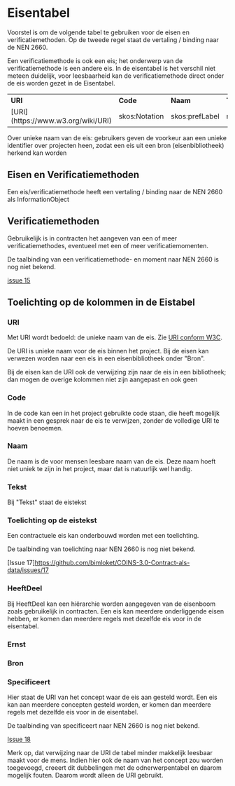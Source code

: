 # Eisentabel


Voorstel is om de volgende tabel te gebruiken voor de eisen en verificatiemethoden. Op de tweede regel staat de vertaling / binding naar de NEN 2660.


Een verificatiemethode is ook een eis; het onderwerp van de verificatiemethode is een andere eis. In de eisentabel is het verschil niet meteen duidelijk, voor leesbaarheid kan de verificatiemethode direct onder de eis worden gezet in de Eisentabel.


<table class="wikitable" style="text-align:left; valign:top">
<tr>
<th> URI
</th>
<th> Code
</th>
<th> Naam
</th>
<th> Tekst
</th>
<th> Toelichting
</th>
<th> heeftDeel
</th>
<th> Ernst
</th>
<th> Bron
</th>
<th> Specificeert
</th></tr>
<tr>
<td> [URI](https://www.w3.org/wiki/URI) </td>
<td> skos:Notation </td>
<td> skos:prefLabel </td>
<td> nen2660:heeftVoorwaardeSpecificatie </td>
<td> ONBEKEND </td>
<td> nen2660:heeftDeel </td>
<td> nen2660:voorwaardeErnstType </td>
<td> nen2660:voorwaardeBronType </td>
<td> ONBEKEND </td>
</td></tr>
</table>

Over unieke naam van de eis: gebruikers geven de voorkeur aan een unieke identifier over projecten heen, zodat een eis uit een bron (eisenbibliotheek) herkend kan worden

## Eisen en Verificatiemethoden



Een eis/verificatiemethode heeft een vertaling / binding naar de NEN 2660 als InformationObject

## Verificatiemethoden
Gebruikelijk is in contracten het aangeven van een of meer verificatiemethodes, eventueel met een of meer verificatiemomenten. 

De taalbinding van een verificatiemethode- en moment naar NEN 2660 is nog niet bekend. 

[issue 15](https://github.com/bimloket/COINS-3.0-Contract-als-data/issues/15)


## Toelichting op de kolommen in de Eistabel

### URI
Met URI wordt bedoeld: de unieke naam van de eis. Zie [URI conform W3C](https://www.w3.org/wiki/URI). 

De URI is unieke naam voor de eis binnen het project.
Bij de eisen kan verwezen worden naar een eis in een eisenbibliotheek onder "Bron".

Bij de eisen kan de URI ook de verwijzing zijn naar de eis in een bibliotheek; dan mogen de overige kolommen niet zijn aangepast en ook geen


### Code
In de code kan een in het project gebruikte code staan, die heeft mogelijk maakt in een gesprek naar de eis te verwijzen, zonder de volledige URI te hoeven benoemen. 



### Naam
De naam is de voor mensen leesbare naam van de eis. Deze naam hoeft niet uniek te zijn in het project, maar dat is natuurlijk wel handig.



### Tekst
Bij "Tekst" staat de eistekst


### Toelichting op de eistekst
Een contractuele eis kan onderbouwd worden met een toelichting.

De taalbinding van toelichting naar NEN 2660 is nog niet bekend. 

[Issue 17]https://github.com/bimloket/COINS-3.0-Contract-als-data/issues/17



### HeeftDeel
Bij HeeftDeel kan een hiërarchie worden aangegeven van de eisenboom zoals gebruikelijk in contracten. Een eis kan meerdere onderliggende eisen hebben, er komen dan meerdere regels met dezelfde eis voor in de eisentabel. 



### Ernst


### Bron


### Specificeert
Hier staat de URI van het concept waar de eis aan gesteld wordt. Een eis kan aan meerdere concepten gesteld worden, er komen dan meerdere regels met dezelfde eis voor in de eisentabel. 


De taalbinding van specificeert naar NEN 2660 is nog niet bekend. 

[Issue 18](https://github.com/bimloket/COINS-3.0-Contract-als-data/issues/18)

Merk op, dat verwijzing naar de URI de tabel minder makkelijk leesbaar maakt voor de mens. Indien hier ook de naam van het concept zou worden toegevoegd, creeert dit dubbelingen met de odnerwerpentabel en daarom mogelijk fouten. Daarom wordt alleen de URI gebruikt.








